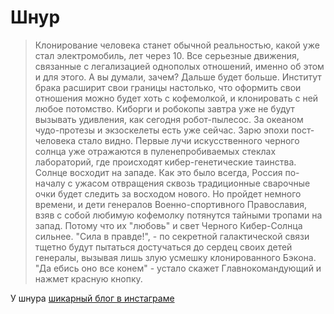 # Шнур

> Клонирование человека станет обычной реальностью, какой уже стал электромобиль, лет через 10\. Все серьезные движения, связанные с легализацией однополых отношений, именно об этом и для этого. А вы думали, зачем? Дальше будет больше. Институт брака расширит свои границы настолько, что оформить свои отношения можно будет хоть с кофемолкой, и клонировать с ней любое потомство. Киборги и робокопы завтра уже не будут вызывать удивления, как сегодня робот-пылесос. За океаном чудо-протезы и экзоскелеты есть уже сейчас. Зарю эпохи пост-человека стало видно. Первые лучи искусственного черного солнца уже отражаются в пуленепробиваемых стеклах лабораторий, где происходят кибер-генетические таинства. Солнце восходит на западе. Как это было всегда, Россия по-началу с ужасом отвращения сквозь традиционные сварочные очки будет следить за восходом нового. Но пройдет немного времени, и дети генералов Военно-спортивного Православия, взяв с собой любимую кофемолку потянутся тайными тропами на запад. Потому что их "любовь" и свет Черного Кибер-Солнца сильнее. "Сила в правде!", - по секретной галактической связи тщетно будут пытаться достучаться до сердец своих детей генералы, вызывая лишь злую усмешку клонированного Бэкона. "Да ебись оно все конем" - устало скажет Главнокомандующий и нажмет красную кнопку.

У шнура [шикарный блог в инстаграме](http://instagram.com/shnurovs)